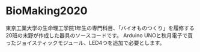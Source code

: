 # BioMaking2020
東京工業大学の生命理工学院1年生の専門科目、「バイオものつくり」を履修する20班の末野が作成した器具のソースコードです。
Arduino UNOと秋月電子で買ったジョイスティックモジュール、LED4つを追加で必要とします。
